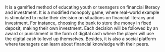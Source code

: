  It is a gamified method of educating youth or teenagers on financial literacy and investment. It is a modified monopoly game, where real-world example is stimulated to make their decision on situations on financial literacy and investment.  For instance, choosing the bank to store the money in fixed deposit, making their own investment. Each decision will be followed by an award or punishment in the form of digital cash where the player will use the digital cash to level up themselves. Besides, it is also a social platform where teenagers can learn about financial knowledge with their peers.
